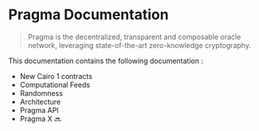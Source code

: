 # Pragma Documentation

> Pragma is the decentralized, transparent and composable oracle network, leveraging state-of-the-art zero-knowledge cryptography.


This documentation contains the following documentation :

- New Cairo 1 contracts
- Computational Feeds
- Randomness
- Architecture
- Pragma API
- Pragma X 🔜
